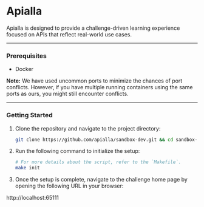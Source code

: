 
# Apialla

Apialla is designed to provide a challenge-driven learning experience focused on APIs that reflect real-world use cases.

---

### Prerequisites

- Docker

**Note:** We have used uncommon ports to minimize the chances of port conflicts. However, if you have multiple running containers using the same ports as ours, you might still encounter conflicts.

---

### Getting Started

1. Clone the repository and navigate to the project directory:
   ```bash
   git clone https://github.com/apialla/sandbox-dev.git && cd sandbox-dev
   ```

2. Run the following command to initialize the setup:
   ```bash
   # For more details about the script, refer to the `Makefile`.
   make init
   ```

3. Once the setup is complete, navigate to the challenge home page by opening the following URL in your browser:

http://localhost:65111
